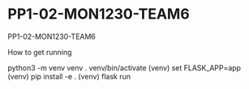 # PP1-02-MON1230-TEAM6
PP1-02-MON1230-TEAM6


How to get running 


python3 -m venv venv
. venv/bin/activate
(venv) set FLASK_APP=app
(venv) pip install -e .
(venv) flask run